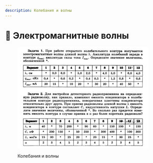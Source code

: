 ```yaml
---
description: Колебания и волны
---
```


# 📗 Электромагнитные волны

<figure><img src="../../../.gitbook/assets/image (6).png" alt=""><figcaption><p>Колебания и волны</p></figcaption></figure>
